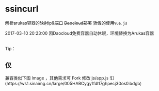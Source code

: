 # ssincurl
解析arukas容器的映射ip&amp;端口 <s>Daocloud部署</s>
骄傲的使用`Vue.js`


2017-03-10 20:23:00
因Daocloud免费容器自动休眠，环境替换为Arukas容器

<br>
Tip：
<h2>仅</h2>兼容类似下图 Image ，其他需求可 Fork 修改 js/app.js 
![](https://ws1.sinaimg.cn/large/005HABCygy1fdl17ghpecj30os0ibdgb)
